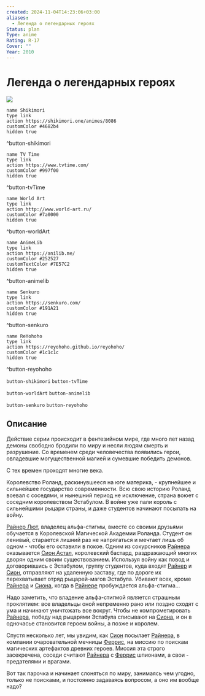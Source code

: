 ```yaml
---
created: 2024-11-04T14:23:06+03:00
aliases:
  - Легенда о легендарных героях
Status: plan
Type: anime
Rating: R-17
Cover: ""
Year: 2010
---
```


# Легенда о легендарных героях

![](https://nyaa.shikimori.one/uploads/poster/animes/8086/9a344b2280ea91f0dc675c1bd341edc9.jpeg)

```button
name Shikimori
type link
action https://shikimori.one/animes/8086
customColor #4682b4
hidden true
```
^button-shikimori

```button
name TV Time
type link
action https://www.tvtime.com/
customColor #997f00
hidden true
```
^button-tvTime

```button
name World Art
type link
action http://www.world-art.ru/
customColor #7a0000
hidden true
```
^button-worldArt

```button
name AnimeLib
type link
action https://anilib.me/
customColor #252527
customTextColor #7E57C2
hidden true
```
^button-animelib

```button
name Senkuro
type link
action https://senkuro.com/
customColor #191A21
hidden true
```
^button-senkuro

```button
name ReYohoho
type link
action https://reyohoho.github.io/reyohoho/
customColor #1c1c1c
hidden true
```
^button-reyohoho

`button-shikimori` `button-tvTime`

`button-worldArt` `button-animelib`

`button-senkuro` `button-reyohoho`

## Описание

Действие серии происходит в фентезийном мире, где много лет назад демоны свободно бродили по миру и несли людям смерть и разрушение. Со временем среди человечества появились герои, овладевшие могущественной магией и сумевшие победить демонов.

С тех времен проходят многие века.

Королевство Роланд, раскинувшееся на юге материка, - крупнейшее и сильнейшее государство современности. Всю свою историю Роланд воевал с соседями, и нынешний период не исключение, страна воюет с соседним королевством Эстабулом. В войне уже пали король с сильнейшими рыцари страны, и даже студентов начинают посылать на войну.

[Райнер Лют](https://shikimori.one/characters/33117-ryner-lute), владелец альфа-стигмы, вместе со своими друзьями обучается в Королевской Магической Академии Роланда. Студент он ленивый, старается лишний раз не напрягаться и мечтает лишь об одном - чтобы его оставили в покое. Одним из сокурсников [Райнера](https://shikimori.one/characters/33117-ryner-lute) оказывается [Сион Астал](https://shikimori.one/characters/33119-sion-astal), королевский бастард, раздражающий многих дворян одним своим существованием. Используя войну как повод и договорившись с Эстабулом, группу студентов, куда входят [Райнер](https://shikimori.one/characters/33117-ryner-lute) и [Сион](https://shikimori.one/characters/33119-sion-astal), отправляют на удаленную заставу, где по дороге их перехватывает отряд рыцарей-магов Эстабула. Убивают всех, кроме [Райнера](https://shikimori.one/characters/33117-ryner-lute) и [Сиона](https://shikimori.one/characters/33119-sion-astal), когда в [Райнере](https://shikimori.one/characters/33117-ryner-lute) пробуждается альфа-стигма...

Надо заметить, что владение альфа-стигмой является страшным проклятием: все владельцы оной непременно рано или поздно сходят с ума и начинают уничтожать все вокруг. Чтобы не компрометировать [Райнера](https://shikimori.one/characters/33117-ryner-lute), победу над рыцарями Эстабула списывают на [Сиона](https://shikimori.one/characters/33119-sion-astal), и он в одночасье становится героем войны, а позже и королем.

Спустя несколько лет, мы увидим, как [Сион](https://shikimori.one/characters/33119-sion-astal) посылает [Райнера](https://shikimori.one/characters/33117-ryner-lute), в компании очаровательной мечницы [Феррис](https://shikimori.one/characters/33118-ferris-eris), на миссию по поискам магических артефактов древних героев. Миссия эта строго засекречена, соседи считают [Райнера](https://shikimori.one/characters/33117-ryner-lute) c [Феррис](https://shikimori.one/characters/33118-ferris-eris) шпионами, а свои - предателями и врагами.

Вот так парочка и начинает слоняться по миру, занимаясь чем угодно, только не поисками, и постоянно задаваясь вопросом, а оно им вообще надо?
